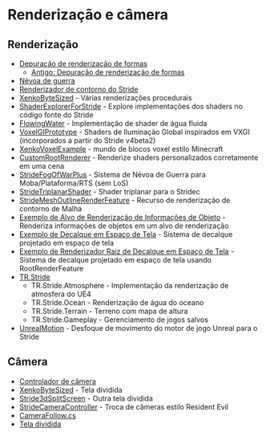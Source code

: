 # Renderização e câmera

## Renderização
- [Depuração de renderização de formas](https://github.com/Doprez/Stride.DebugShapes)
  - [Antigo: Depuração de renderização de formas](https://github.com/profan/XenkoDebugRendering/tree/master/DebugRendering)
- [Névoa de guerra](https://github.com/herocrab/StrideFogOfWarPlus)
- [Renderizador de contorno do Stride](https://github.com/SoulRider/StrideOutlineRenderer)
- [XenkoByteSized](https://github.com/profan/XenkoByteSized) - Várias renderizações procedurais
- [ShaderExplorerForStride](https://github.com/tebjan/Stride.ShaderExplorer/releases) - Explore implementações dos shaders no código fonte do Stride
- [FlowingWater](https://github.com/TomGroner/XenkoFlowingWater) - Implementação de shader de água fluida
- [VoxelGIPrototype](https://github.com/WhyPenguins/XenkoVoxelGI) - Shaders de Iluminação Global inspirados em VXGI (incorporados a partir do Stride v4beta2)
- [XenkoVoxelExample](https://github.com/jason-wilmans/XenkoVoxelExample) - mundo de blocos voxel estilo Minecraft
- [CustomRootRenderer](https://github.com/tebjan/Xenko.CustomRootRenderFeature) - Renderize shaders personalizados corretamente em uma cena
- [StrideFogOfWarPlus](https://github.com/herocrab/StrideFogOfWarPlus) - Sistema de Névoa de Guerra para Moba/Plataforma/RTS (sem LoS)
- [StrideTriplanarShader](https://github.com/herocrab/StrideTriplanarShader) - Shader triplanar para o Stridec
- [StrideMeshOutlineRenderFeature](https://github.com/herocrab/StrideMeshOutlineRenderFeature) - Recurso de renderização de contorno de Malha
- [Exemplo de Alvo de Renderização de Informações de Objeto](https://github.com/Basewq/XenkoProofOfConcepts/tree/master/ObjectInfoRenderTargetExample) - Renderiza informações de objetos em um alvo de renderização
- [Exemplo de Decalque em Espaço de Tela](https://github.com/Basewq/XenkoProofOfConcepts/tree/master/ScreenSpaceDecalExample) - Sistema de decalque projetado em espaço de tela
- [Exemplo de Renderizador Raiz de Decalque em Espaço de Tela](https://github.com/Basewq/XenkoProofOfConcepts/tree/master/ScreenSpaceDecalRootRendererExample) - Sistema de decalque projetado em espaço de tela usando RootRenderFeature
- [TR.Stride](https://github.com/johang88/TR.Stride)
    - TR.Stride.Atmosphere - Implementação da renderização de atmosfera do UE4
    - TR.Stride.Ocean - Renderização de água do oceano
    - TR.Stride.Terrain - Terreno com mapa de altura
    - TR.Stride.Gameplay - Gerenciamento de jogos salvos
- [UnrealMotion](https://github.com/ykafia/UnrealMotion) - Desfoque de movimento do motor de jogo Unreal para o Stride

## Câmera
- [Controlador de câmera](https://github.com/herocrab/StrideCameraController)
- [XenkoByteSized](https://github.com/profan/XenkoByteSized) - Tela dividida
- [Stride3dSplitScreen](https://github.com/spasarto/Stride3dSplitScreen) - Outra tela dividida
- [StrideCameraController](https://github.com/herocrab/StrideCameraController) - Troca de câmeras estilo Resident Evil
- [CameraFollow.cs](https://gist.github.com/ykafia/371b310de1ba7bb8ab3d2feffce2a190)
- [Tela dividida](https://github.com/profan/XenkoByteSized#xenkobytesizedsplitscreen)

